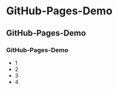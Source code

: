 # GitHub-Pages-Demo
## GitHub-Pages-Demo
### GitHub-Pages-Demo
<ul>
<li>1</li>
<li>2</li>
<li>3</li>
<li>4</li>
</ul>
